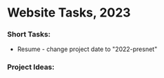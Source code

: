 # Website Tasks, 2023  

### Short Tasks:  
 * Resume - change project date to "2022-presnet"


### Project Ideas:  




